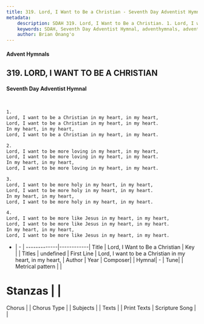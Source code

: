 ```yaml
---
title: 319. Lord, I Want to Be a Christian - Seventh Day Adventist Hymnal
metadata:
    description: SDAH 319. Lord, I Want to Be a Christian. 1. Lord, I want to be a Christian in my heart, in my heart, Lord, I want to be a Christian in my heart, in my heart. In my heart, in my heart, Lord, I want to be a Christian in my heart, in my heart.
    keywords: SDAH, Seventh Day Adventist Hymnal, adventhymnals, advent hymnals, Lord, I Want to Be a Christian, Lord, I want to be a Christian in my heart, in my heart, 
    author: Brian Onang'o
---
```


#### Advent Hymnals
## 319. LORD, I WANT TO BE A CHRISTIAN
#### Seventh Day Adventist Hymnal

```txt


1.
Lord, I want to be a Christian in my heart, in my heart,
Lord, I want to be a Christian in my heart, in my heart.
In my heart, in my heart,
Lord, I want to be a Christian in my heart, in my heart.

2.
Lord, I want to be more loving in my heart, in my heart,
Lord, I want to be more loving in my heart, in my heart.
In my heart, in my heart,
Lord, I want to be more loving in my heart, in my heart.

3.
Lord, I want to be more holy in my heart, in my heart,
Lord, I want to be more holy in my heart, in my heart.
In my heart, in my heart,
Lord, I want to be more holy in my heart, in my heart.

4.
Lord, I want to be more like Jesus in my heart, in my heart,
Lord, I want to be more like Jesus in my heart, in my heart.
In my heart, in my heart,
Lord, I want to be more like Jesus in my heart, in my heart.


```

- |   -  |
-------------|------------|
Title | Lord, I Want to Be a Christian |
Key |  |
Titles | undefined |
First Line | Lord, I want to be a Christian in my heart, in my heart, |
Author | 
Year | 
Composer|  |
Hymnal|  - |
Tune|  |
Metrical pattern | |
# Stanzas |  |
Chorus |  |
Chorus Type |  |
Subjects |  |
Texts |  |
Print Texts | 
Scripture Song |  |
  
